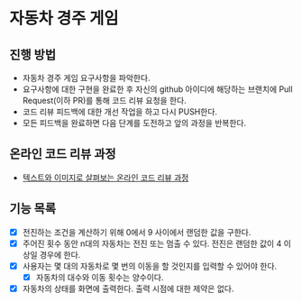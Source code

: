 # 자동차 경주 게임
## 진행 방법
* 자동차 경주 게임 요구사항을 파악한다.
* 요구사항에 대한 구현을 완료한 후 자신의 github 아이디에 해당하는 브랜치에 Pull Request(이하 PR)를 통해 코드 리뷰 요청을 한다.
* 코드 리뷰 피드백에 대한 개선 작업을 하고 다시 PUSH한다.
* 모든 피드백을 완료하면 다음 단계를 도전하고 앞의 과정을 반복한다.

## 온라인 코드 리뷰 과정
* [텍스트와 이미지로 살펴보는 온라인 코드 리뷰 과정](https://github.com/next-step/nextstep-docs/tree/master/codereview)

## 기능 목록
* [x] 전진하는 조건을 계산하기 위해 0에서 9 사이에서 랜덤한 값을 구한다.
* [x] 주어진 횟수 동안 n대의 자동차는 전진 또는 멈출 수 있다. 전진은 랜덤한 값이 4 이상일 경우에 한다.
* [x] 사용자는 몇 대의 자동차로 몇 번의 이동을 할 것인지를 입력할 수 있어야 한다.
  *  [x] 자동차의 대수와 이동 횟수는 양수이다.
* [x] 자동차의 상태를 화면에 출력한다. 출력 시점에 대한 제약은 없다.